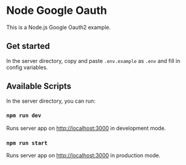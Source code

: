 # Node Google Oauth

This is a Node.js Google Oauth2 example.

## Get started

In the server directory, copy and paste `.env.example` as `.env` and fill in config variables.

## Available Scripts

In the server directory, you can run:

### `npm run dev`

Runs server app on [http://localhost:3000](http://localhost:3000) in development mode.

### `npm run start`

Runs server app on [http://localhost:3000](http://localhost:3000) in production mode.
